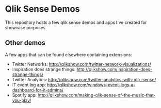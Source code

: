 # Qlik Sense Demos
This repository hosts a few qlik sense demos and apps I've created for showcase purposes

## Other demos
A few apps that can be found elsewhere containing extensions:

- Twitter Networks: http://qlikshow.com/twitter-network-visualizations/
- Inspiration does strange things: http://qlikshow.com/inspiration-does-strange-things/
- Twitter Analytics: http://qlikshow.com/twitter-analytics-with-qlik-sense/
- IT event log app: http://qlikshow.com/windows-event-logs-a-dashboard-for-it-admins/
- Spotify app: http://qlikshow.com/making-qlik-sense-of-the-music-that-you-play/
